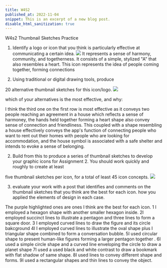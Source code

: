 ```yaml
---
title: W4S2
published_at: 2022-11-04
snippet: This is an excerpt of a new blog post.
disable_html_sanitization: true
---
```


W4s2
Thumbnail Sketches Practice
1. Identify a logo or icon that you think is particularly effective at communicating a certain idea. 
![ ](w4s2/airbnb.jpg)
It represents a sense of harmony, community, and togetherness. It consists of a simple, stylized "A" that also resembles a heart. This icon represents the idea of people coming together, forming connections


2. Using traditional or digital drawing tools, produce 

20 alternative thumbnail sketches for this icon/logo. 
![ ](w4s2/20.png)



which of your alternatives is the most effective, and why:

I think the third one on the first row is most effective as it conveys two people reaching an agreement in a house which reflects a sense of harmoney, the hands held together forming a heart shape also convey sense of connection and friendliness. This coupled with a shape resembling a house effectively conveys the app's function of connecting people who want to rent out their homes with people who are looking for accommodation, and the house symbol is associated with a safe shelter and intends to evoke a sense of belonging.

2. Build from this to produce a series of thumbnail sketches to develop your graphic icons for Assignment 2. You should work quickly and roughly to create at least

 five thumbnail sketches per icon, for a total of least 45 icon concepts. 
![ ](w4s2/45.png)



3. evaluate your work with a post that identifies and comments on the thumbnail sketches that you think are the best for each icon. 
how you applied the elements of design in each case.

The purple highlighted ones are ones I think are the best for each icon.
1 I employed a hexagon shape with another smaller hexagon inside.
2I employed succinct lines to illustrate a pentagon and three lines to form a square door.
3 I employed curved lines to draw the figure and its circle bakcground
4I I employed curved lines to illustrate the oval shape plus I triangular shape combined to form a conversation bubble.
5I used circular shape to present human-like figures forming a larger pentagon together .
6I used a simple circle shape and a curved line enveloping the circle to draw a planet shape
7I used a used black and white contrast to draw a bookmark with flat shadow of same shape.
8I used lines to convey different shape and forms.
9I used a rectangular shapes and thin lines to convey the object.

 
